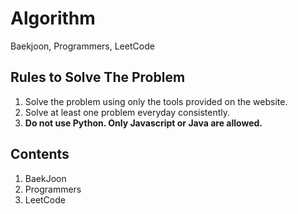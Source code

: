 # Algorithm
Baekjoon, Programmers, LeetCode

## Rules to Solve The Problem
  
1. Solve the problem using only the tools provided on the website.
2. Solve at least one problem everyday consistently.
3. **Do not use Python. Only Javascript or Java are allowed.**

## Contents
1. BaekJoon
2. Programmers
3. LeetCode
